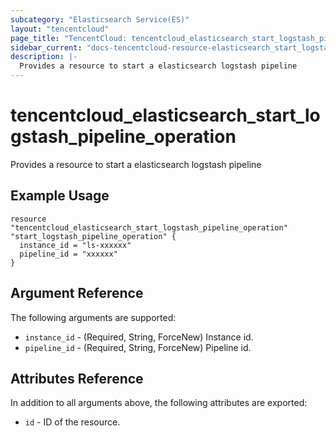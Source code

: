 ```yaml
---
subcategory: "Elasticsearch Service(ES)"
layout: "tencentcloud"
page_title: "TencentCloud: tencentcloud_elasticsearch_start_logstash_pipeline_operation"
sidebar_current: "docs-tencentcloud-resource-elasticsearch_start_logstash_pipeline_operation"
description: |-
  Provides a resource to start a elasticsearch logstash pipeline
---
```


# tencentcloud_elasticsearch_start_logstash_pipeline_operation

Provides a resource to start a elasticsearch logstash pipeline

## Example Usage

```hcl
resource "tencentcloud_elasticsearch_start_logstash_pipeline_operation" "start_logstash_pipeline_operation" {
  instance_id = "ls-xxxxxx"
  pipeline_id = "xxxxxx"
}
```

## Argument Reference

The following arguments are supported:

* `instance_id` - (Required, String, ForceNew) Instance id.
* `pipeline_id` - (Required, String, ForceNew) Pipeline id.

## Attributes Reference

In addition to all arguments above, the following attributes are exported:

* `id` - ID of the resource.



